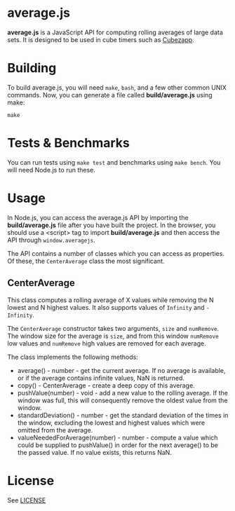 # average.js

**average.js** is a JavaScript API for computing rolling averages of large data sets. It is designed to be used in cube timers such as [Cubezapp](https://github.com/unixpickle/cubezapp2).

# Building

To build average.js, you will need `make`, `bash`, and a few other common UNIX commands. Now, you can generate a file called **build/average.js** using make:

    make

# Tests & Benchmarks

You can run tests using `make test` and benchmarks using `make bench`. You will need Node.js to run these.

# Usage

In Node.js, you can access the average.js API by importing the **build/average.js** file after you have built the project.  In the browser, you should use a &lt;script&gt; tag to import **build/average.js** and then access the API through `window.averagejs`.

The API contains a number of classes which you can access as properties. Of these, the `CenterAverage` class the most significant.

## CenterAverage

This class computes a rolling average of X values while removing the N lowest and N highest values. It also supports values of `Infinity` and `-Infinity`.

The `CenterAverage` constructor takes two arguments, `size` and `numRemove`. The window size for the average is `size`, and from this window `numRemove` low values and `numRemove` high values are removed for each average.

The class implements the following methods:

 * average() - number - get the current average. If no average is available, or if the average contains infinite values, NaN is returned.
 * copy() - CenterAverage - create a deep copy of this average.
 * pushValue(number) - void - add a new value to the rolling average. If the window was full, this will consequently remove the oldest value from the window.
 * standardDeviation() - number - get the standard deviation of the times in the window, excluding the lowest and highest values which were omitted from the average.
 * valueNeededForAverage(number) - number - compute a value which could be supplied to pushValue() in order for the next average() to be the passed value. If no value exists, this returns NaN.

# License

See [LICENSE](LICENSE)
